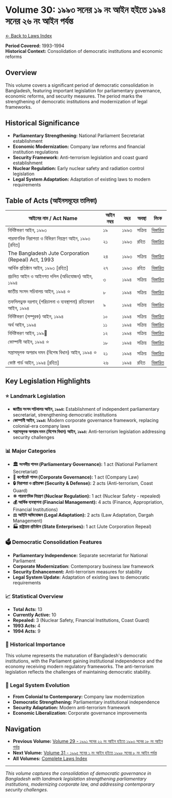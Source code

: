# Volume 30: ১৯৯৩ সনের ১৯ নং আইন হইতে ১৯৯৪ সনের ২৬ নং আইন পর্যন্ত

[← Back to Laws Index](../index.md)

**Period Covered:** 1993-1994  
**Historical Context:** Consolidation of democratic institutions and economic reforms

## Overview

This volume covers a significant period of democratic consolidation in Bangladesh, featuring important legislation for parliamentary governance, economic reforms, and security measures. The period marks the strengthening of democratic institutions and modernization of legal frameworks.

## Historical Significance

- **Parliamentary Strengthening:** National Parliament Secretariat establishment
- **Economic Modernization:** Company law reforms and financial institution regulations
- **Security Framework:** Anti-terrorism legislation and coast guard establishment
- **Nuclear Regulation:** Early nuclear safety and radiation control legislation
- **Legal System Adaptation:** Adaptation of existing laws to modern requirements

## Table of Acts (আইনসমূহের তালিকা)

| আইনের নাম / Act Name | আইন নম্বর | বছর | অবস্থা | লিংক |
|---------------------|------------|------|-------|------|
| নির্দিষ্টকরণ আইন, ১৯৯৩ | ১৯ | ১৯৯৩ | সক্রিয় | [বিস্তারিত](act-details-1993-19.md) |
| পারমাণবিক নিরাপত্তা ও বিকিরণ নিয়ন্ত্রণ আইন, ১৯৯৩ [রহিত] | ২১ | ১৯৯৩ | রহিত | [বিস্তারিত](act-details-1993-21.md) |
| The Bangladesh Jute Corporation (Repeal) Act, 1993 | ২৪ | ১৯৯৩ | সক্রিয় | [বিস্তারিত](act-details-1993-24.md) |
| আর্থিক প্রতিষ্ঠান আইন, ১৯৯৩ [রহিত] | ২৭ | ১৯৯৩ | রহিত | [বিস্তারিত](act-details-1993-27.md) |
| প্রচলিত আইন ও আইনগত দলিল (অভিযোজন) আইন, ১৯৯৪ | ৩ | ১৯৯৪ | সক্রিয় | [বিস্তারিত](act-details-1994-3.md) |
| জাতীয় সংসদ সচিবালয় আইন, ১৯৯৪ ⭐ | ৮ | ১৯৯৪ | সক্রিয় | [বিস্তারিত](act-details-1994-8.md) |
| তফসিলভুক্ত দরগাহ্‌ (পরিচালনা ও ব্যবস্থাপনা) রহিতকরণ আইন, ১৯৯৪ | ৯ | ১৯৯৪ | সক্রিয় | [বিস্তারিত](act-details-1994-9.md) |
| নির্দিষ্টকরণ (সম্পূরক) আইন, ১৯৯৪ | ১০ | ১৯৯৪ | সক্রিয় | [বিস্তারিত](act-details-1994-10.md) |
| অর্থ আইন, ১৯৯৪ | ১১ | ১৯৯৪ | সক্রিয় | [বিস্তারিত](act-details-1994-11.md) |
| নির্দিষ্টকরণ আইন, ১৯৯৤ | ১২ | ১৯৯৪ | সক্রিয় | [বিস্তারিত](act-details-1994-12.md) |
| কোম্পানী আইন, ১৯৯৪ ⭐ | ১৮ | ১৯৯৪ | সক্রিয় | [বিস্তারিত](act-details-1994-18.md) |
| সন্ত্রাসমূলক অপরাধ দমন (বিশেষ বিধান) আইন, ১৯৯৪ ⭐ | ২১ | ১৯৯৪ | সক্রিয় | [বিস্তারিত](act-details-1994-21.md) |
| কোষ্ট গার্ড আইন, ১৯৯৪ [রহিত] | ২৬ | ১৯৯৪ | রহিত | [বিস্তারিত](act-details-1994-26.md) |

## Key Legislation Highlights

### ⭐ **Landmark Legislation**

- **জাতীয় সংসদ সচিবালয় আইন, ১৯৯৪:** Establishment of independent parliamentary secretariat, strengthening democratic institutions
- **কোম্পানী আইন, ১৯৯৪:** Modern corporate governance framework, replacing colonial-era company laws
- **সন্ত্রাসমূলক অপরাধ দমন (বিশেষ বিধান) আইন, ১৯৯৪:** Anti-terrorism legislation addressing security challenges

### 📊 **Major Categories**

- **🏛️ সংসদীয় শাসন (Parliamentary Governance):** 1 act (National Parliament Secretariat)
- **💼 কর্পোরেট শাসন (Corporate Governance):** 1 act (Company Law)
- **🔒 নিরাপত্তা ও প্রতিরক্ষা (Security & Defense):** 2 acts (Anti-terrorism, Coast Guard)
- **⚛️ পারমাণবিক নিয়ন্ত্রণ (Nuclear Regulation):** 1 act (Nuclear Safety - repealed)
- **💰 আর্থিক ব্যবস্থাপনা (Financial Management):** 4 acts (Finance, Appropriation, Financial Institutions)
- **⚖️ আইনি অভিযোজন (Legal Adaptation):** 2 acts (Law Adaptation, Dargah Management)
- **🏭 রাষ্ট্রায়ত্ত প্রতিষ্ঠান (State Enterprises):** 1 act (Jute Corporation Repeal)

### 🗳️ **Democratic Consolidation Features**

- **Parliamentary Independence:** Separate secretariat for National Parliament
- **Corporate Modernization:** Contemporary business law framework
- **Security Enhancement:** Anti-terrorism measures for stability
- **Legal System Update:** Adaptation of existing laws to democratic requirements

### 📈 **Statistical Overview**

- **Total Acts:** 13
- **Currently Active:** 10
- **Repealed:** 3 (Nuclear Safety, Financial Institutions, Coast Guard)
- **1993 Acts:** 4
- **1994 Acts:** 9

### 🌟 **Historical Importance**

This volume represents the maturation of Bangladesh's democratic institutions, with the Parliament gaining institutional independence and the economy receiving modern regulatory frameworks. The anti-terrorism legislation reflects the challenges of maintaining democratic stability.

### 🔄 **Legal System Evolution**

- **From Colonial to Contemporary:** Company law modernization
- **Democratic Strengthening:** Parliamentary institutional independence
- **Security Adaptation:** Modern anti-terrorism framework
- **Economic Liberalization:** Corporate governance improvements

## Navigation

- **Previous Volume:** [Volume 29 - ১৯৯১ সনের ২২ নং আইন হইতে ১৯৯৩ সনের ১৮ নং আইন পর্যন্ত](../volume-29/index.md)
- **Next Volume:** [Volume 31 - ১৯৯৫ সনের ১ নং আইন হইতে ১৯৯৮ সনের ৮ নং আইন পর্যন্ত](../volume-31/index.md)
- **All Volumes:** [Complete Laws Index](../index.md)

---

*This volume captures the consolidation of democratic governance in Bangladesh with landmark legislation strengthening parliamentary institutions, modernizing corporate law, and addressing contemporary security challenges.*
